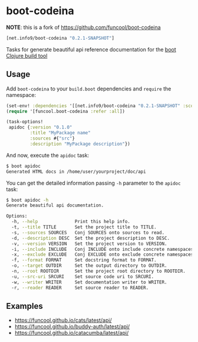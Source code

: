 # boot-codeina

**NOTE**: this is a fork of https://github.com/funcool/boot-codeina

```clojure
[net.info9/boot-codeina "0.2.1-SNAPSHOT"]
```

Tasks for generate beautiful api reference documentation for the [boot Clojure build tool][1]


## Usage

Add `boot-codeina` to your `build.boot` dependencies and `require` the namespace:

```clj
(set-env! :dependencies '[[net.info9/boot-codeina "0.2.1-SNAPSHOT" :scope "test"]])
(require '[funcool.boot-codeina :refer :all])

(task-options!
 apidoc {:version "0.1.0"
         :title "MyPackage name"
         :sources #{"src"}
         :description "MyPackage description"})
```

And now, execute the `apidoc` task:

```bash
$ boot apidoc
Generated HTML docs in /home/user/yourproject/doc/api
```

You can get the detailed information passing `-h` parameter to the `apidoc` task:

```bash
$ boot apidoc -h
Generate beautiful api documentation.

Options:
  -h, --help              Print this help info.
  -t, --title TITLE       Set the project title to TITLE.
  -s, --sources SOURCES   Conj SOURCES onto sources to read.
  -d, --description DESC  Set the project description to DESC.
  -v, --version VERSION   Set the project version to VERSION.
  -i, --include INCLUDE   Conj INCLUDE onto include concrete namespaces.
  -x, --exclude EXCLUDE   Conj EXCLUDE onto exclude concrete namespaces.
  -f, --format FORMAT     Set docstring format to FORMAT.
  -o, --target OUTDIR     Set the output directory to OUTDIR.
  -n, --root ROOTDIR      Set the project root directory to ROOTDIR.
  -u, --src-uri SRCURI    Set source code uri to SRCURI.
  -w, --writer WRITER     Set documentation writer to WRITER.
  -r, --reader READER     Set source reader to READER.
```

[1]: https://github.com/boot-clj/boot


## Examples ##

- https://funcool.github.io/cats/latest/api/
- https://funcool.github.io/buddy-auth/latest/api/
- https://funcool.github.io/catacumba/latest/api/
